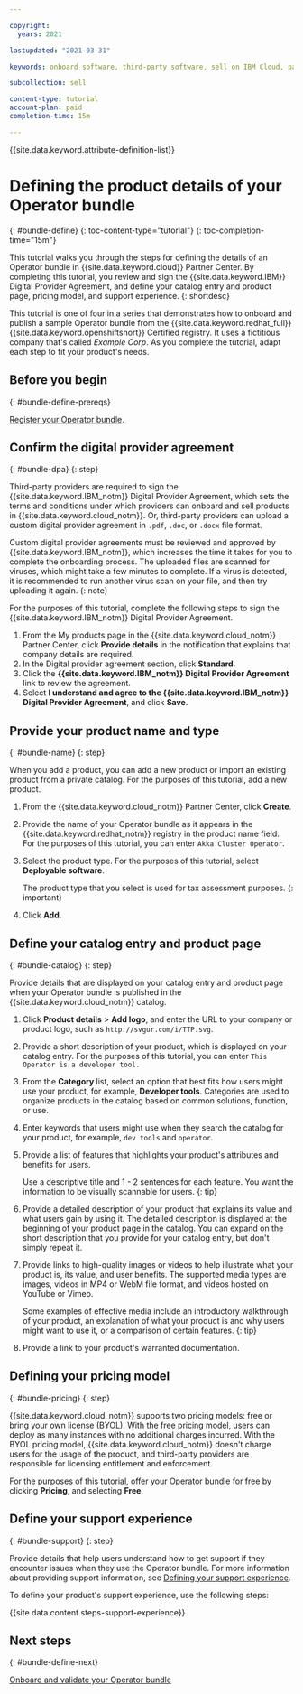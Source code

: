 ```yaml
---

copyright:
  years: 2021

lastupdated: "2021-03-31"

keywords: onboard software, third-party software, sell on IBM Cloud, partner center, operator, validate, test, Red Hat OpenShift cluster, bundle, Kubernetes cluster, product details, catalog listing, support, pricing, BYOL

subcollection: sell

content-type: tutorial
account-plan: paid
completion-time: 15m 

---
```


{{site.data.keyword.attribute-definition-list}}

# Defining the product details of your Operator bundle 
{: #bundle-define}
{: toc-content-type="tutorial"} 
{: toc-completion-time="15m"} 

This tutorial walks you through the steps for defining the details of an Operator bundle in {{site.data.keyword.cloud}} Partner Center. By completing this tutorial, you review and sign the {{site.data.keyword.IBM}} Digital Provider Agreement, and define your catalog entry and product page, pricing model, and support experience. 
{: shortdesc}

This tutorial is one of four in a series that demonstrates how to onboard and publish a sample Operator bundle from the {{site.data.keyword.redhat_full}} {{site.data.keyword.openshiftshort}} Certified registry. It uses a fictitious company that's called *Example Corp*. As you complete the tutorial, adapt each step to fit your product's needs.

## Before you begin
{: #bundle-define-prereqs}

[Register your Operator bundle](/docs/sell?topic=sell-bundle-register).

## Confirm the digital provider agreement
{: #bundle-dpa}
{: step}

Third-party providers are required to sign the {{site.data.keyword.IBM_notm}} Digital Provider Agreement, which sets the terms and conditions under which providers can onboard and sell products in {{site.data.keyword.cloud_notm}}. Or, third-party providers can upload a custom digital provider agreement in `.pdf`, `.doc`, or `.docx` file format. 

Custom digital provider agreements must be reviewed and approved by {{site.data.keyword.IBM_notm}}, which increases the time it takes for you to complete the onboarding process. The uploaded files are scanned for viruses, which might take a few minutes to complete. If a virus is detected, it is recommended to run another virus scan on your file, and then try uploading it again.
{: note}

For the purposes of this tutorial, complete the following steps to sign the {{site.data.keyword.IBM_notm}} Digital Provider Agreement. 

1. From the My products page in the {{site.data.keyword.cloud_notm}} Partner Center, click **Provide details** in the notification that explains that company details are required.
1. In the Digital provider agreement section, click **Standard**. 
1. Click the **{{site.data.keyword.IBM_notm}} Digital Provider Agreement** link to review the agreement. 
1. Select **I understand and agree to the {{site.data.keyword.IBM_notm}} Digital Provider Agreement**, and click **Save**.

## Provide your product name and type
{: #bundle-name}
{: step}

When you add a product, you can add a new product or import an existing product from a private catalog. For the purposes of this tutorial, add a new product. 

1. From the {{site.data.keyword.cloud_notm}} Partner Center, click **Create**.
1. Provide the name of your Operator bundle as it appears in the {{site.data.keyword.redhat_notm}} registry in the product name field.  For the purposes of this tutorial, you can enter `Akka Cluster Operator`.
1. Select the product type. For the purposes of this tutorial, select **Deployable software**. 

    The product type that you select is used for tax assessment purposes.
    {: important}

1. Click **Add**.

## Define your catalog entry and product page
{: #bundle-catalog}
{: step}

Provide details that are displayed on your catalog entry and product page when your Operator bundle is published in the {{site.data.keyword.cloud_notm}} catalog.

1. Click **Product details** > **Add logo**, and enter the URL to your company or product logo, such as `http://svgur.com/i/TTP.svg`.
1. Provide a short description of your product, which is displayed on your catalog entry. For the purposes of this tutorial, you can enter `This Operator is a developer tool.`
1. From the **Category** list, select an option that best fits how users might use your product, for example, **Developer tools**. Categories are used to organize products in the catalog based on common solutions, function, or use. 
1. Enter keywords that users might use when they search the catalog for your product, for example, `dev tools` and `operator`.
1. Provide a list of features that highlights your product's attributes and benefits for users.

   Use a descriptive title and 1 - 2 sentences for each feature. You want the information to be visually scannable for users.
   {: tip}

1. Provide a detailed description of your product that explains its value and what users gain by using it. The detailed description is displayed at the beginning of your product page in the catalog. You can expand on the short description that you provide for your catalog entry, but don't simply repeat it. 
1. Provide links to high-quality images or videos to help illustrate what your product is, its value, and user benefits. The supported media types are images, videos in MP4 or WebM file format, and videos hosted on YouTube or Vimeo. 

   Some examples of effective media include an introductory walkthrough of your product, an explanation of what your product is and why users might want to use it, or a comparison of certain features.
   {: tip}

1. Provide a link to your product's warranted documentation. 

## Defining your pricing model
{: #bundle-pricing}
{: step}

{{site.data.keyword.cloud_notm}} supports two pricing models: free or bring your own license (BYOL). With the free pricing model, users can deploy as many instances with no additional charges incurred. With the BYOL pricing model, {{site.data.keyword.cloud_notm}} doesn't charge users for the usage of the product, and third-party providers are responsible for licensing entitlement and enforcement. 

For the purposes of this tutorial, offer your Operator bundle for free by clicking **Pricing**, and selecting **Free**. 

## Define your support experience
{: #bundle-support}
{: step}

Provide details that help users understand how to get support if they encounter issues when they use the Operator bundle. For more information about providing support information, see [Defining your support experience](/docs/sell?topic=sell-sw-support-details). 

To define your product's support experience, use the following steps:

{{site.data.content.steps-support-experience}}

## Next steps
{: #bundle-define-next}

[Onboard and validate your Operator bundle](/docs/sell?topic=sell-bundle-onboard) 
